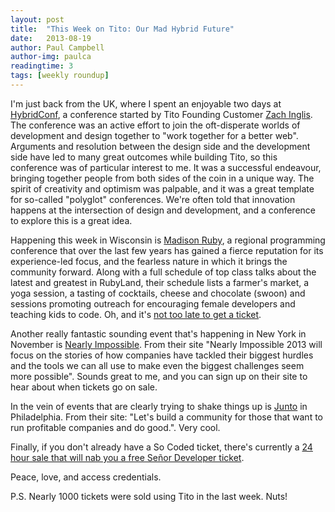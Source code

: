 ```yaml
---
layout: post
title:  "This Week on Tito: Our Mad Hybrid Future"
date:   2013-08-19
author: Paul Campbell
author-img: paulca
readingtime: 3
tags: [weekly roundup]
---
```


I'm just back from the UK, where I spent an enjoyable two days at [HybridConf](http://hybridconf.net/), a conference started by Tito Founding Customer [Zach Inglis](https://twitter.com/zachinglis). The conference was an active effort to join the oft-disperate worlds of development and design together to "work together for a better web". Arguments and resolution between the design side and the development side have led to many great outcomes while building Tito, so this conference was of particular interest to me. It was a successful endeavour, bringing together people from both sides of the coin in a unique way. The spirit of creativity and optimism was palpable, and it was a great template for so-called "polyglot" conferences. We're often told that innovation happens at the intersection of design and development, and a conference to explore this is a great idea.

Happening this week in Wisconsin is [Madison Ruby](http://madisonruby.org), a regional programming conference that over the last few years has gained a fierce reputation for its experience-led focus, and the fearless nature in which it brings the community forward. Along with a full schedule of top class talks about the latest and greatest in RubyLand, their schedule lists a farmer's market, a yoga session, a tasting of cocktails, cheese and chocolate (swoon) and sessions promoting outreach for encouraging female developers and teaching kids to code. Oh, and it's [not too late to get a ticket](https://tito.io/sapling/madison-ruby-2013).

Another really fantastic sounding event that's happening in New York in November is [Nearly Impossible](http://nearlyimpossible.org). From their site "Nearly Impossible 2013 will focus on the stories of how companies have tackled their biggest hurdles and the tools we can all use to make even the biggest challenges seem more possible". Sounds great to me, and you can sign up on their site to hear about when tickets go on sale.

In the vein of events that are clearly trying to shake things up is [Junto](http://junto.org/) in Philadelphia. From their site: "Let's build a community for those that want to run profitable companies and do good.". Very cool.

Finally, if you don't already have a So Coded ticket, there's currently a [24 hour sale that will nab you a free Señor Developer ticket](https://news.ycombinator.com/item?id=6236450).

Peace, love, and access credentials.

P.S. Nearly 1000 tickets were sold using Tito in the last week. Nuts!
